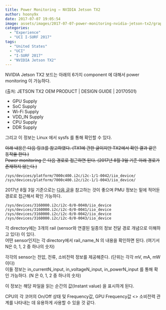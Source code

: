 ```yaml
---
title: Power Monitoring – NVIDIA Jetson TX2
author: hoony9x
date: 2017-07-07 19:05:54
image: assets/images/2017-07-07-power-monitoring-nvidia-jetson-tx2/graph_sample.jpeg
categories:
  - "Experience"
  - "UCI I-SURF 2017"
tags:
  - "United States"
  - "UCI"
  - "I-SURF 2017"
  - "NVIDIA Jetson TX2"
---
```


NVIDIA Jetson TX2 보드는 아래의 6가지 component 에 대해서 power monitoring 이 가능하다.

<!-- more -->

(출처: JETSON TX2 OEM PRODUCT | DESIGN GUIDE | 20170501)

- GPU Supply
- SoC Supply
- Wi-Fi Supply
- VDD_IN Supply
- CPU Supply
- DDR Supply

그리고 이 정보는 Linux 에서 sysfs 를 통해 확인할 수 있다.

~~아래 내용은 다음 링크를 참고하였다. (TX1에 관한 글이지만 TX2에서 확인 결과 같은 동작을 한다.)~~  
~~Power monitoring 은 다음 경로로 접근하면 된다. (2017년 8월 3일 기준 아래 경로가 존재하지 않는다.)~~

```text
/sys/devices/platform/7000c400.i2c/i2c-1/1-0042/iio_device/
/sys/devices/platform/7000c400.i2c/i2c-1/1-0043/iio_device/
```

2017년 8월 3일 기준으로는 [다음 글](https://devtalk.nvidia.com/default/topic/1000830/jetson-tx2/jetson-tx2-ina226-power-monitor-with-i2c-interface-/)을 참고하는 것이 좋으며 PMU 정보는 밑에 적어둔 경로로 접근해서 확인 가능하다.

```text
/sys/devices/3160000.i2c/i2c-0/0-0040/iio_device
/sys/devices/3160000.i2c/i2c-0/0-0041/iio_device
/sys/devices/3160000.i2c/i2c-0/0-0042/iio_device
/sys/devices/3160000.i2c/i2c-0/0-0043/iio_device
```

각 directory에는 3개의 rail (sensor와 연결된 일종의 정보 전달 경로 개념으로 이해하고 있다) 이 있다.  
어떤 sensor인지는 각 directory에서 rail_name_N 의 내용을 확인하면 된다. (여기서 N은 0, 1, 2 중 하나의 숫자)

각각의 sensor는 전압, 전류, 소비전력 정보를 제공해준다. (단위는 각각 mV, mA, mW 이다)  
이들 정보는 in_currentN_input, in_voltageN_input, in_powerN_input 를 통해 확인 가능하다. (N 은 0, 1, 2 중 하나의 숫자)

이 정보는 해당 파일을 읽는 순간의 값(Instant value) 을 표시하게 된다.

CPU의 각 코어의 On/Off 상태 및 Frequency값, GPU Frequency값 <> 소비전력 관계를 나타내는 데 유용하게 사용할 수 있을 것 같다.
